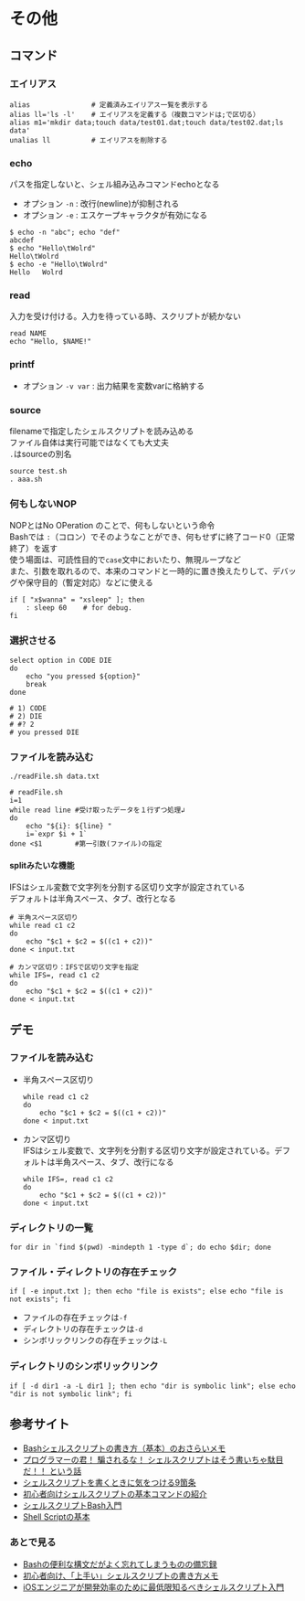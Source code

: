 # その他

## コマンド

### エイリアス

```shell
alias               # 定義済みエイリアス一覧を表示する
alias ll='ls -l'    # エイリアスを定義する（複数コマンドは;で区切る）
alias m1='mkdir data;touch data/test01.dat;touch data/test02.dat;ls data'
unalias ll          # エイリアスを削除する
```

### echo

パスを指定しないと、シェル組み込みコマンドechoとなる
- オプション `-n` : 改行(newline)が抑制される
- オプション `-e` : エスケープキャラクタが有効になる
```shell
$ echo -n "abc"; echo "def"
abcdef
$ echo "Hello\tWolrd"
Hello\tWolrd
$ echo -e "Hello\tWolrd"
Hello   Wolrd
```

### read

入力を受け付ける。入力を待っている時、スクリプトが続かない
```shell
read NAME
echo "Hello, $NAME!"
```

### printf

- オプション `-v var` : 出力結果を変数varに格納する

### source

filenameで指定したシェルスクリプトを読み込める  
ファイル自体は実行可能ではなくても大丈夫  
`.`はsourceの別名
```shell
source test.sh
. aaa.sh
```

### 何もしないNOP

NOPとはNo OPeration のことで、何もしないという命令  
Bashでは `:`（コロン）でそのようなことができ、何もせずに終了コード0（正常終了）を返す  
使う場面は、可読性目的で`case`文中においたり、無現ループなど  
また、引数を取れるので、本来のコマンドと一時的に置き換えたりして、デバッグや保守目的（暫定対応）などに使える
```shell
if [ "x$wanna" = "xsleep" ]; then
    : sleep 60    # for debug.
fi
```

### 選択させる

```shell
select option in CODE DIE
do
    echo "you pressed ${option}"
    break
done

# 1) CODE
# 2) DIE
# #? 2
# you pressed DIE
```

### ファイルを読み込む

```shell
./readFile.sh data.txt

# readFile.sh
i=1
while read line #受け取ったデータを１行ずつ処理↲
do
    echo "${i}: ${line} "
    i=`expr $i + 1`
done <$1        #第一引数(ファイル)の指定
```

#### splitみたいな機能

IFSはシェル変数で文字列を分割する区切り文字が設定されている  
デフォルトは半角スペース、タブ、改行となる
```shell
# 半角スペース区切り
while read c1 c2
do
    echo "$c1 + $c2 = $((c1 + c2))"
done < input.txt

# カンマ区切り：IFSで区切り文字を指定
while IFS=, read c1 c2
do
    echo "$c1 + $c2 = $((c1 + c2))"
done < input.txt
```

## デモ

### ファイルを読み込む

- 半角スペース区切り
    ```shell
    while read c1 c2
    do
        echo "$c1 + $c2 = $((c1 + c2))"
    done < input.txt
    ```
- カンマ区切り  
    IFSはシェル変数で、文字列を分割する区切り文字が設定されている。デフォルトは半角スペース、タブ、改行になる
    ```shell
    while IFS=, read c1 c2
    do
        echo "$c1 + $c2 = $((c1 + c2))"
    done < input.txt
    ```

### ディレクトリの一覧

```shell
for dir in `find $(pwd) -mindepth 1 -type d`; do echo $dir; done
```

### ファイル・ディレクトリの存在チェック

```shell
if [ -e input.txt ]; then echo "file is exists"; else echo "file is not exists"; fi
```
- ファイルの存在チェックは`-f`
- ディレクトリの存在チェックは`-d`
- シンボリックリンクの存在チェックは`-L`

### ディレクトリのシンボリックリンク

```shell
if [ -d dir1 -a -L dir1 ]; then echo "dir is symbolic link"; else echo "dir is not symbolic link"; fi
```

## 参考サイト

- [Bashシェルスクリプトの書き方（基本）のおさらいメモ](https://qiita.com/rubytomato@github/items/173a812d7a8ec4646955)
- [プログラマーの君！ 騙されるな！ シェルスクリプトはそう書いちゃ駄目だ！！ という話](https://qiita.com/piroor/items/77233173707a0baa6360)
- [シェルスクリプトを書くときに気をつける9箇条](https://qiita.com/b4b4r07/items/9ea50f9ff94973c99ebe)
- [初心者向けシェルスクリプトの基本コマンドの紹介](https://qiita.com/zayarwinttun/items/0dae4cb66d8f4bd2a337)
- [シェルスクリプトBash入門](https://qiita.com/ebisennet/items/573618ab827ce1660b0e)
- [Shell Scriptの基本](https://qiita.com/tsukasa_wear_parker/items/c129541654308f0ee505)

### あとで見る

- [Bashの便利な構文だがよく忘れてしまうものの備忘録](https://qiita.com/Ping/items/57fd75465dfada76e633)
- [初心者向け、「上手い」シェルスクリプトの書き方メモ](https://qiita.com/m-yamashita/items/889c116b92dc0bf4ea7d)
- [iOSエンジニアが開発効率のために最低限知るべきシェルスクリプト入門](https://blog.mothule.com/tools/shellscript/shellscript-basic-for-mobile-enginner)